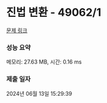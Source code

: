 # 진법 변환 - 49062/1 

[문제 링크](https://level.goorm.io/exam/49062/%EC%A7%84%EB%B2%95-%EB%B3%80%ED%99%98/quiz/1) 

### 성능 요약

메모리: 27.63 MB, 시간: 0.16 ms

### 제출 일자

2024년 06월 13일 15:29:39


